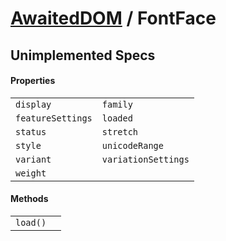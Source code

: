 # [AwaitedDOM](/docs/basic-client/awaited-dom) <span>/</span> FontFace

## Unimplemented Specs

#### Properties

|     |     |
| --- | --- |
| `display` | `family` |
| `featureSettings` | `loaded` |
| `status` | `stretch` |
| `style` | `unicodeRange` |
| `variant` | `variationSettings` |
| `weight` |  |

#### Methods

|     |     |
| --- | --- |
| `load()` |  |
